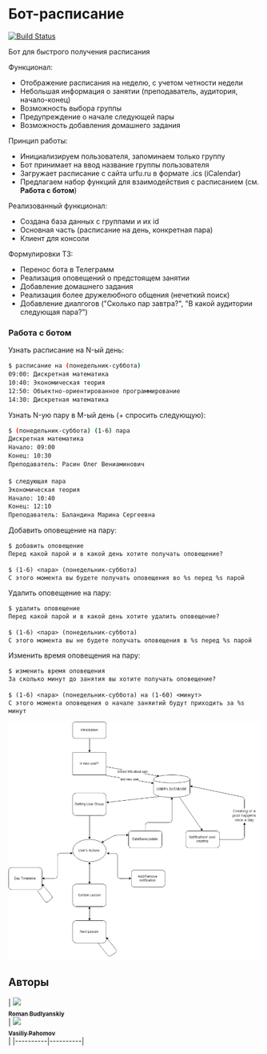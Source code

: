 # Бот-расписание 
[![Build Status](https://travis-ci.com/bully434/urfu-timetable-bot.svg?branch=master)](https://travis-ci.com/bully434/urfu-timetable-bot)

Бот для быстрого получения расписания

Функционал:
  * Отображение расписания на неделю, с учетом четности недели
  * Небольшая информация о занятии (преподаватель, аудитория, начало-конец)
  * Возможность выбора группы
  * Предупреждение о начале следующей пары 
  * Возможность добавления домашнего задания 
  
 Принцип работы:
   * Инициализируем пользователя, запоминаем только группу
   * Бот принимает на ввод название группы пользователя
   * Загружает расписание с сайта urfu.ru в формате .ics (iCalendar)
   * Предлагаем набор функций для взаимодействия с расписанием (см. **Работа с ботом**)
 
 Реализованный функционал:
   * Создана база данных с группами и их id
   * Основная часть (расписание на день, конкретная пара)
   * Клиент для консоли
    
Формулировки ТЗ:
   * Перенос бота в Телеграмм
   * Реализация оповещений о предстоящем занятии
   * Добавление домашнего задания
   * Реализация более дружелюбного общения (нечеткий поиск)
   * Добавление диалгогов ("Сколько пар завтра?", "В какой аудитории следующая пара?")

### Работа с ботом

Узнать расписание на N-ый день:
```sh
$ расписание на (понедельник-суббота)
09:00: Дискретная математика
10:40: Экономическая теория
12:50: Объектно-ориентированное программирование
14:30: Дискретная математика
```

Узнать N-ую пару в M-ый день (+ спросить следующую):
```sh
$ (понедельник-суббота) (1-6) пара
Дискретная математика
Начало: 09:00
Конец: 10:30
Преподаватель: Расин Олег Вениаминович

$ следующая пара
Экономическая теория
Начало: 10:40
Конец: 12:10
Преподаватель: Баландина Марина Сергеевна
```

Добавить оповещение на пару:
```
$ добавить оповещение
Перед какой парой и в какой день хотите получать оповещение?

$ (1-6) <пара> (понедельник-суббота) 
С этого момента вы будете получать оповещения во %s перед %s парой
```

Удалить оповещение на пару:
```
$ удалить оповещение
Перед какой парой и в какой день хотите удалить оповещение?

$ (1-6) <пара> (понедельник-суббота) 
С этого момента вы не будете получать оповещения в %s перед %s парой
```

Изменить время оповещения на пару:
```
$ изменить время оповещения
За сколько минут до занятия вы хотите получать оповещение?

$ (1-6) <пара> (понедельник-суббота) на (1-60) <минут>
С этого момента оповещения о начале заняитий будут приходить за %s минут
```
![Alt text](./FSM_Dialogue.png "Final State Machine Dialogue System")

## Авторы
| [<img src="https://avatars3.githubusercontent.com/u/19955305?s=460&v=4" width="100px;"/><br /><sub><b>Roman Budlyanskiy </b></sub>](https://github.com/bully434)<br /> |
[<img src="https://avatars0.githubusercontent.com/u/37302383?s=460&v=4" width="100px;"/><br /><sub><b>Vasiliy Pahomov </b></sub>](https://github.com/vaspahomov)<br /> |
|----------|----------|
